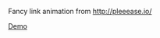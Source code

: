 Fancy link animation from http://pleeease.io/

[Demo](https://rawgit.com/rofrol/fancy-link-animation/master/index.html)